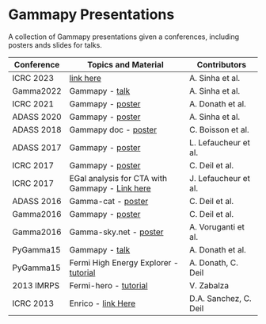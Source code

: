 # Gammapy Presentations
A collection of Gammapy presentations given a conferences, including posters ands slides for talks.

| Conference | Topics and Material                                                                                    | Contributors          |
|------------|--------------------------------------------------------------------------------------------------------|-----------------------|
| ICRC 2023  | [link here](https://github.com/gammapy/icrc2023-gammapy-contribution)                                  | A. Sinha et al.       |
| Gamma2022  | Gammapy - [talk](https://github.com/gammapy/gamma2022-contribution)                                    | A. Sinha et al.       |
| ICRC 2021  | Gammapy - [poster](https://github.com/gammapy/icrc2021-gammapy-contribution)                           | A. Donath et al.      |
| ADASS 2020 | Gammapy - [poster](https://github.com/gammapy/adass-2020-gammapy-poster)                               | A. Sinha et al.       |
| ADASS 2018 | Gammapy doc - [poster](https://github.com/gammapy/adass2018-gammapy-poster)                            | C. Boisson et al.     |
| ADASS 2017 | Gammapy - [poster](https://github.com/gammapy/adass2017-gammapy-poster)                                | L. Lefaucheur et al.  |
| ICRC 2017  | Gammapy - [poster](https://github.com/gammapy/icrc2017-gammapy-poster)                                 | C. Deil et al.        |
| ICRC 2017  | EGal analysis for CTA with Gammapy - [Link here](https://github.com/gammapy/icrc2017-gammapy-cta-egal) | J. Lefaucheur et al.  |
| ADASS 2016 | Gamma-cat - [poster](https://github.com/gammapy/adass2016-gamma-cat-poster)                            | C. Deil et al.        |            
| Gamma2016  | Gammapy - [poster](https://github.com/gammapy/gamma2016-gammapy-poster)                                | C. Deil et al.        |
| Gamma2016  | Gamma-sky.net - [poster](https://github.com/gammapy/gammaskynet-gamma2016)                             | A. Voruganti et al.   |
| PyGamma15  | Gammapy - [talk](https://github.com/gammapy/PyGamma15/tree/gh-pages/talks/gammapy)                     | A. Donath et al.      | 
| PyGamma15  | Fermi High Energy Explorer - [tutorial](https://github.com/gammapy/fhee)                               | A. Donath, C. Deil    |
| 2013 IMRPS | Fermi-hero - [tutorial](https://github.com/gammapy/fermi-hero)                                         | V. Zabalza            |
| ICRC 2013  | Enrico - [link Here](https://github.com/gammapy/enrico-icrc2013-proceedings)                           | D.A. Sanchez, C. Deil | 

